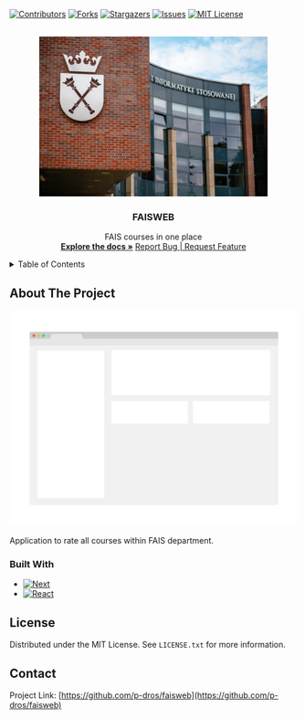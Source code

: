 <!-- Improved compatibility of back to top link: See: https://github.com/othneildrew/Best-README-Template/pull/73 -->

<a name="readme-top"></a>

<!--
*** Thanks for checking out the Best-README-Template. If you have a suggestion
*** that would make this better, please fork the repo and create a pull request
*** or simply open an issue with the tag "enhancement".
*** Don't forget to give the project a star!
*** Thanks again! Now go create something AMAZING! :D
-->

<!-- PROJECT SHIELDS -->
<!--
*** I'm using markdown "reference style" links for readability.
*** Reference links are enclosed in brackets [ ] instead of parentheses ( ).
*** See the bottom of this document for the declaration of the reference variables
*** for contributors-url, forks-url, etc. This is an optional, concise syntax you may use.
*** https://www.markdownguide.org/basic-syntax/#reference-style-links
-->

[![Contributors][contributors-shield]][contributors-url]
[![Forks][forks-shield]][forks-url]
[![Stargazers][stars-shield]][stars-url]
[![Issues][issues-shield]][issues-url]
[![MIT License][license-shield]][license-url]

<!-- PROJECT LOGO -->
<br />
<div align="center">
  <a href="https://github.com/p-dros/faisweb">
    <img src="images/fais.jpg" alt="Logo" width="400">
  </a>

<h3 align="center">FAISWEB</h3>

  <p align="center">
    FAIS courses in one place
    <br />
    <a href="https://github.com/p-dros/faisweb"><strong>Explore the docs »</strong></a>
    <a href="https://github.com/p-dros/faisweb/issues">Report Bug | Request Feature</a>
  </p>
</div>

<!-- TABLE OF CONTENTS -->
<details>
  <summary>Table of Contents</summary>
  <ol>
    <li>
      <a href="#about-the-project">About The Project</a>
      <ul>
        <li><a href="#built-with">Built With</a></li>
      </ul>
    </li>
    <li>
      <a href="#getting-started">Getting Started</a>
      <ul>
        <li><a href="#prerequisites">Prerequisites</a></li>
        <li><a href="#installation">Installation</a></li>
      </ul>
    </li>
  </ol>
</details>

<!-- ABOUT THE PROJECT -->

## About The Project

[![faisweb homepage][product-screenshot]](https://example.com)

Application to rate all courses within FAIS department.

### Built With

- [![Next][Next.js]][Next-url]
- [![React][React.js]][React-url]

<!-- LICENSE -->

## License

Distributed under the MIT License. See `LICENSE.txt` for more information.

<!-- CONTACT -->

## Contact

Project Link: [https://github.com/p-dros/faisweb](https://github.com/p-dros/faisweb)

<!-- MARKDOWN LINKS & IMAGES -->
<!-- https://www.markdownguide.org/basic-syntax/#reference-style-links -->

[contributors-shield]: https://img.shields.io/github/contributors/p-dros/faisweb.svg?style=for-the-badge
[contributors-url]: https://github.com/p-dros/faisweb/graphs/contributors
[forks-shield]: https://img.shields.io/github/forks/p-dros/faisweb.svg?style=for-the-badge
[forks-url]: https://github.com/p-dros/faisweb/network/members
[stars-shield]: https://img.shields.io/github/stars/p-dros/faisweb.svg?style=for-the-badge
[stars-url]: https://github.com/p-dros/faisweb/stargazers
[issues-shield]: https://img.shields.io/github/issues/p-dros/faisweb.svg?style=for-the-badge
[issues-url]: https://github.com/p-dros/faisweb/issues
[license-shield]: https://img.shields.io/github/license/p-dros/faisweb.svg?style=for-the-badge
[license-url]: https://github.com/p-dros/faisweb/blob/master/LICENSE.txt
[product-screenshot]: images/screenshot.png
[Next.js]: https://img.shields.io/badge/next.js-000000?style=for-the-badge&logo=nextdotjs&logoColor=white
[Next-url]: https://nextjs.org/
[React.js]: https://img.shields.io/badge/React-20232A?style=for-the-badge&logo=react&logoColor=61DAFB
[React-url]: https://reactjs.org/
